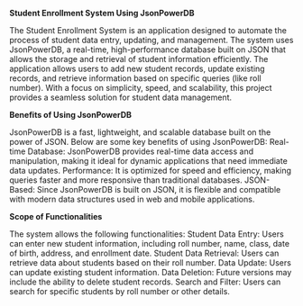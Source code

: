 
**Student Enrollment System Using JsonPowerDB**

The Student Enrollment System is an application designed to automate the process of student data entry, updating, and management. The system uses JsonPowerDB, a real-time, high-performance database built on JSON that allows the storage and retrieval of student information efficiently. The application allows users to add new student records, update existing records, and retrieve information based on specific queries (like roll number). With a focus on simplicity, speed, and scalability, this project provides a seamless solution for student data management.

**Benefits of Using JsonPowerDB**

JsonPowerDB is a fast, lightweight, and scalable database built on the power of JSON. Below are some key benefits of using JsonPowerDB:
Real-time Database: JsonPowerDB provides real-time data access and manipulation, making it ideal for dynamic applications that need immediate data updates.
Performance: It is optimized for speed and efficiency, making queries faster and more responsive than traditional databases.
JSON-Based: Since JsonPowerDB is built on JSON, it is flexible and compatible with modern data structures used in web and mobile applications.

**Scope of Functionalities**

The system allows the following functionalities:
Student Data Entry: Users can enter new student information, including roll number, name, class, date of birth, address, and enrollment date.
Student Data Retrieval: Users can retrieve data about students based on their roll number.
Data Update: Users can update existing student information.
Data Deletion: Future versions may include the ability to delete student records.
Search and Filter: Users can search for specific students by roll number or other details.
